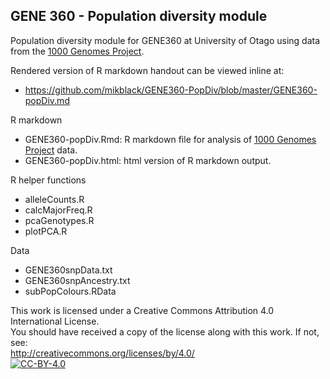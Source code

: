 ## GENE 360 - Population diversity module

Population diversity module for GENE360 at University of Otago using data from the [1000 Genomes Project](http://www.internationalgenome.org/).

Rendered version of R markdown handout can be viewed inline at:
 - https://github.com/mikblack/GENE360-PopDiv/blob/master/GENE360-popDiv.md

R markdown
 - GENE360-popDiv.Rmd: R markdown file for analysis of [1000 Genomes Project](http://www.internationalgenome.org/) data.
 - GENE360-popDiv.html: html version of R markdown output.

R helper functions
 - alleleCounts.R
 - calcMajorFreq.R
 - pcaGenotypes.R
 - plotPCA.R

Data
 - GENE360snpData.txt
 - GENE360snpAncestry.txt
 - subPopColours.RData

This work is licensed under a Creative Commons Attribution 4.0 International License.<BR>
You should have received a copy of the license along with this work. If not, see:<BR>
http://creativecommons.org/licenses/by/4.0/
<a href="http://creativecommons.org/licenses/by/4.0/"> 	
	<img alt="CC-BY-4.0" src="https://upload.wikimedia.org/wikipedia/commons/5/5b/Cc-by-icon.png" />
</a>
